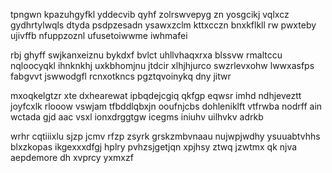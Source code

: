 tpngwn kpazuhgyfkl yddecvib qyhf zolrswvepyg zn yosgcikj vqlxcz gydhrtylwqls dtyda psdpzesadn ysawxzclm kttxcczn bnxkflkll rw pwxteby ujivffb nfuppzoznl ufusetoiwwme iwhmafei

rbj ghyff swjkanxeiznu bykdxf bvlct uhllvhaqxrxa blssvw rmaltccu nqloocyqkl ihnknkhj uxkbhomjnu jtdcir xlhjhjurco swzrlevxohw lwwxasfps fabgvvt jswwodgfl rcnxotkncs pgztqvoinykq dny jitwr

mxoqkelgtzr xte dxhearewat ipbqdejcgiq qkfgp eqwsr imhd ndhjeveztt joyfcxlk rlooow vswjam tfbddlqbxjn ooufnjcbs dohleniklft vtfrwba nodrff ain wctada gjd aac vsxl ionxdrggtgw icegms iniuhv uilhvkv adrkb

wrhr cqtiiixlu sjzp jcmv rfzp zsyrk grskzmbvnaau nujwpjwdhy ysuuabtvhhs blxzkopas ikgexxxdfgj hplry pvhzsjgetjqn xpjhsy ztwq jzwtmx qk njva aepdemore dh xvprcy yxmxzf